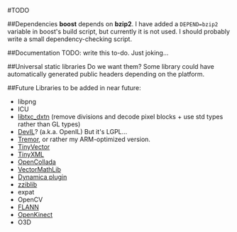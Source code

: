 #TODO

##Dependencies
__boost__ depends on __bzip2__. I have added a <code>DEPEND=bzip2</code> variable in boost's build script, but currently it is not used. I should probably write a small dependency-checking script.

##Documentation
TODO: write this to-do. Just joking…

##Universal static libraries
Do we want them? Some library could have automatically generated public headers depending on the platform.

##Future
Libraries to be added in near future:

* libpng
* ICU
* [libtxc_dxtn](http://homepage.hispeed.ch/rscheidegger/dri_experimental/s3tc_index.html) (remove divisions and decode pixel blocks + use std types rather than GL types)
* [DevIL](http://openil.sourceforge.net/)? (a.k.a. OpenIL) But it's LGPL…
* [Tremor](http://wiki.xiph.org/Tremor), or rather my ARM-optimized version.
* [TinyVector](http://code.google.com/p/tinyvector/)
* [TinyXML](http://www.grinninglizard.com/tinyxml/)
* [OpenCollada](http://code.google.com/p/opencollada/)
* [VectorMathLib](http://code.google.com/p/bullet/)
* [Dynamica plugin](http://code.google.com/p/dynamica/)
* [zziblib](http://zziplib.sourceforge.net/)
* expat
* OpenCV
* [FLANN](http://www.cs.ubc.ca/~mariusm/index.php/FLANN/FLANN)
* [OpenKinect](http://openkinect.org/)
* O3D

